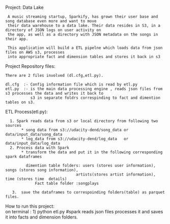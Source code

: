 Project: Data Lake

     A music streaming startup, Sparkify, has grown their user base and song database even more and want to move 
     their data warehouse to a data lake. Their data resides in S3, in a directory of JSON logs on user activity on 
     the app, as well as a directory with JSON metadata on the songs in their app.
     
     This application will build a ETL pipelne which loads data from json files on AWS s3, processes 
     into appropriate fact and dimension tables and stores it back in s3
    

Project Repository files:

    There are 2 files involved (dl.cfg,etl.py).

    dl.cfg  :- Config information file which is read by etl.py
    etl.py  :- is the main data processing engine , reads json files from s3 processes the data and writes it back to
               s3 in separate foldrs correspinding to fact and dimention tables on s3.
                 
                 
ETL Process(etl.py): 

      1. Spark reads data from s3 or local directory from following two sources  
           * song data from s3://udacity-dend/song_data or data/input_data/song_data  
           * log_data from s3://udacity-dend/log_data   or data/input_data/log_data  
      2. Process data with Spark  
           * transform the data and put it in the following corresponding spark dataframes  
             
             dimention table folders: users (stores user information), songs (stores song information), 
                                   artists(stores artist information), time (stores time  details)  
                 Fact table folder :songplays 
                 
       3.  save the dataframes to correspoinding folders(table) as parquet files.  
              

How to run this project:  
on terminal : 
        1) python etl.py          #spark reads json files processes it and saves it into facts and dimension folders. 
